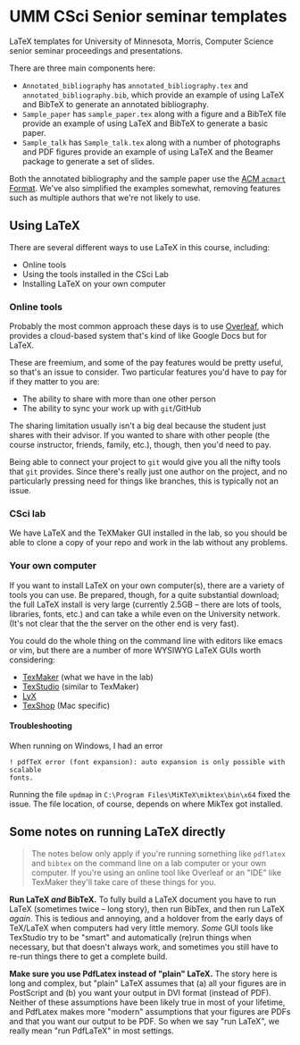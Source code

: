 # UMM CSci Senior seminar templates

LaTeX templates for University of Minnesota, Morris, Computer Science senior seminar proceedings and presentations.

There are three main components here:
* ```Annotated_bibliography``` has ```annotated_bibliography.tex``` and ```annotated_bibliography.bib```, which provide an example of using LaTeX and BibTeX to generate an annotated bibliography.
* ```Sample_paper``` has ```sample_paper.tex``` along with a figure and a BibTeX file provide an example of using LaTeX and BibTeX to generate a basic paper.
* ```Sample_talk``` has ```Sample_talk.tex``` along with a number of photographs and PDF figures provide an example of using LaTeX and the Beamer package to generate a set of slides.

Both the annotated bibliography and the sample paper use the
[ACM `acmart` Format](https://www.sigplan.org/Resources/Author/). 
We've also simplified the examples somewhat, removing features such as multiple authors that we're not likely to use.

## Using LaTeX

There are several different ways to use LaTeX in this course,
including:

- Online tools
- Using the tools installed in the CSci Lab
- Installing LaTeX on your own computer

### Online tools

Probably the most common approach these days is to use [Overleaf](https://www.overleaf.com/), which provides a cloud-based system that's kind of like Google Docs but for LaTeX.
 
These are freemium, and some of the pay features would be pretty
useful, so that's an issue to consider. Two particular features
you'd have to pay for if they matter to you are:

- The ability to share with more than one other person
- The ability to sync your work up with `git`/GitHub

The sharing limitation usually isn't a big deal because the
student just shares with their advisor. If you wanted to share
with other people (the course instructor, friends, family, etc.), though, then you'd need to pay.

Being able to connect your project to `git` would give you
all the nifty tools that `git` provides. Since there's
really just one author on the project, and no particularly
pressing need for things like branches, this is typically not
an issue.

### CSci lab

We have LaTeX and the TeXMaker GUI installed in the lab, so you should be able to clone a copy of your repo and work in the lab without any problems.

### Your own computer

If you want to install LaTeX on your own computer(s), there are a variety of tools you can use. Be prepared, though, for a quite substantial download; the full LaTeX install is very large (currently 2.5GB – there are lots of tools, libraries, fonts, etc.) and can take a while even on the University network. (It's not clear that the the server on the other end is very fast).

You could do the whole thing on the command line with editors like emacs or vim, but there are a number of more WYSIWYG LaTeX GUIs worth considering:

 - [TexMaker](http://www.xm1math.net/texmaker/) (what we have in the lab)
 - [TexStudio](http://www.texstudio.org/) (similar to TexMaker)
 - [LyX](http://www.lyx.org/)
 - [TexShop](http://pages.uoregon.edu/koch/texshop/) (Mac specific)

#### Troubleshooting

When running on Windows, I had an error 

```
! pdfTeX error (font expansion): auto expansion is only possible with scalable 
fonts.
```

Running the file `updmap` in `C:\Program Files\MiKTeX\miktex\bin\x64` fixed the issue. The file location, of course, depends on where MikTex got installed. 

## Some notes on running LaTeX directly

> The notes below only apply if you're running something
> like `pdflatex` and `bibtex` on the command line on a
> lab computer or your own computer. If you're using an online
> tool like Overleaf or an "IDE" like TexMaker they'll take
> care of these things for you.

**Run LaTeX _and_ BibTeX.** To fully build a LaTeX document you have to run LaTeX (sometimes twice – long story), then run BibTex, and then run LaTeX _again_. This is tedious and annoying, and a holdover from the early days of TeX/LaTeX when computers had very little memory. _Some_ GUI tools like TexStudio try to be "smart" and automatically (re)run things when necessary, but that doesn't always work, and sometimes you still have to re-run things there to get a complete build.

**Make sure you use PdfLatex instead of "plain" LaTeX.** The story here is long and complex, but "plain" LaTeX assumes that (a) all your figures are in PostScript and (b) you want your output in DVI format (instead of PDF). Neither of these assumptions have been likely true in most of your lifetime, and PdfLatex makes more "modern" assumptions that your figures are PDFs and that you want our output to be PDF. So when we say "run LaTeX", we really mean "run PdfLaTeX" in most settings.
